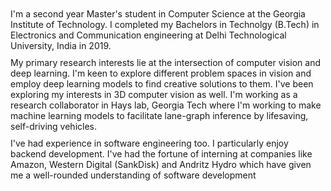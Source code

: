 <div text-align="justify" style="margin-top:10px">I'm a second year Master's student in Computer Science at the Georgia Institute of Technology. I completed my Bachelors in Technolgy (B.Tech) in Electronics and Communication engineering at Delhi Technological University, India in 2019.</div>
<div text-align="justify" style="margin-top:10px">My primary research interests lie at the intersection of computer vision and deep learning. I'm keen to explore different problem spaces in vision and employ deep learning models to find creative solutions to them. I've been exploring my interests in 3D computer vision as well. I'm working as a research collaborator in Hays lab, Georgia Tech where I'm working to make machine learning models to facilitate lane-graph inference by lifesaving, self-driving vehicles.</div>
<div text-align="justify" style="margin-top:10px">I've had experience in software engineering too. I particularly enjoy backend development. I've had the fortune of interning at companies like Amazon, Western Digital (SankDisk) and Andritz Hydro which have given me a well-rounded understanding of software development</div>
